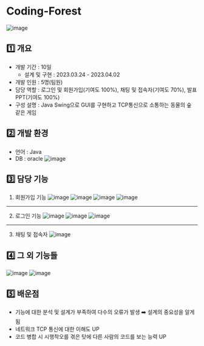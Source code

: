 # Coding-Forest
![image](https://github.com/jaeheeeKim/Coding-Forest/assets/137701489/df96b972-b7fb-4ecd-932c-ea3b56ef833a)



## 1️⃣ 개요
- 개발 기간 : 10일
  - 설계 및 구현 : 2023.03.24 - 2023.04.02
- 개발 인원 : 5명(팀원)
- 담당 역할 : 로그인 및 회원가입(기여도 100%), 채팅 및 접속자(기여도 70%), 발표 PPT(기여도 100%)
- 구성 설명 : Java Swing으로 GUI를 구현하고 TCP통신으로 소통하는 동물의 숲 같은 게임



## 2️⃣ 개발 환경
- 언어 : Java
- DB : oracle
![image](https://github.com/jaeheeeKim/Coding-Forest/assets/137701489/e5597d66-c166-49dc-91d7-7bcffc65bf00)



## 3️⃣ 담당 기능 
1. 회원가입 기능
![image](https://github.com/jaeheeeKim/Coding-Forest/assets/137701489/1a4df2f7-d950-4113-9bdd-30608f89d975)
![image](https://github.com/jaeheeeKim/Coding-Forest/assets/137701489/584c1e72-f641-4d64-8977-0c254b657abb)
![image](https://github.com/jaeheeeKim/Coding-Forest/assets/137701489/96e140d5-2ba6-4046-9688-bc8568247ce8)
![image](https://github.com/jaeheeeKim/Coding-Forest/assets/137701489/aaece730-676a-44ef-bba7-36030c946228)
---
2. 로그인 기능
![image](https://github.com/jaeheeeKim/Coding-Forest/assets/137701489/8b245f59-b357-4fa5-9517-95b24b1f64bd)
![image](https://github.com/jaeheeeKim/Coding-Forest/assets/137701489/edc5e7bf-3c89-4034-a0f0-bb78b6458c4b)
![image](https://github.com/jaeheeeKim/Coding-Forest/assets/137701489/cadf1f11-fd6e-4f4b-bea4-2ec611fc8665)
---
3. 채팅 및 접속자
![image](https://github.com/jaeheeeKim/Coding-Forest/assets/137701489/2c0ad53d-e79a-408a-8766-85c341ef0efe)



## 4️⃣ 그 외 기능들
![image](https://github.com/jaeheeeKim/Coding-Forest/assets/137701489/6fdcae3b-e1f4-4191-97f2-2df4a93970a9)
![image](https://github.com/jaeheeeKim/Coding-Forest/assets/137701489/b2779f8e-6d44-4c1c-bfef-a3cc63aee0b7)



## 5️⃣ 배운점
- 기능에 대한 분석 및 설계가 부족하여 다수의 오류가 발생
  ➡️ 설계의 중요성을 알게됨
- 네트워크 TCP 통신에 대한 이해도 UP
- 코드 병합 시 시행착오를 겪은 탓에 다른 사람의 코드를 보는 능력 UP
